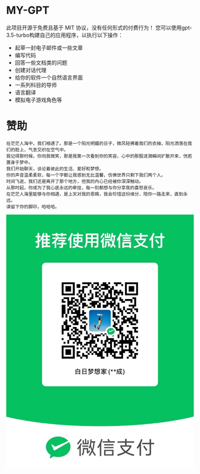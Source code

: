 # MY-GPT
  此项目开源于免费且基于 MIT 协议，没有任何形式的付费行为！ 您可以使用gpt-3.5-turbo构建自己的应用程序，以执行以下操作：
* 起草一封电子邮件或一些文章
* 编写代码
* 回答一些文档类的问题
* 创建对话代理
* 给你的软件一个自然语言界面
* 一系列科目的导师
* 语言翻译
* 模拟电子游戏角色等

# 赞助
    在茫茫人海中，我们相遇了。那是一个阳光明媚的日子，微风轻拂着我们的衣袖，阳光洒落在我们的脸上，气息交织在空气中。
    我记得那时候，你向我微笑，那是我第一次看到你的笑容，心中的那股涟漪瞬间扩散开来，恍若置身于梦中。
    我们开始聊天，谈论着彼此的生活、爱好和梦想。
    你的声音温柔柔软，每一个字都让我感到无比温馨，仿佛世界只剩下我们两个人。
    时间飞逝，我们还是离开了那个地方，但我的内心已经被你深深触动。
    从那时起，你成为了我心底永远的牵挂，每一刻都想与你分享我的喜怒哀乐。
    在茫茫人海里能够与你相遇，是上天对我的恩赐，我会珍惜这份缘分，陪你一路走来，直到永远。
    请留下你的脚印，哈哈哈。
 ![Image text](https://github.com/liuxc1/CHAT-GPT/blob/main/%E5%BE%AE%E4%BF%A1%E5%9B%BE%E7%89%87_20230516164135.jpg)
